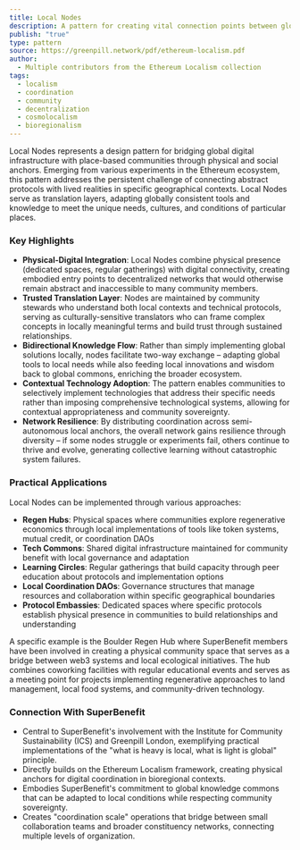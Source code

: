 ```yaml
---
title: Local Nodes
description: A pattern for creating vital connection points between global digital protocols and specific geographical communities, embodying the cosmo-local principle that "what is heavy is local, what is light is global."
publish: "true"
type: pattern
source: https://greenpill.network/pdf/ethereum-localism.pdf
author:
  - Multiple contributors from the Ethereum Localism collection
tags:
  - localism
  - coordination
  - community
  - decentralization
  - cosmolocalism
  - bioregionalism
---
```


Local Nodes represents a design pattern for bridging global digital infrastructure with place-based communities through physical and social anchors. Emerging from various experiments in the Ethereum ecosystem, this pattern addresses the persistent challenge of connecting abstract protocols with lived realities in specific geographical contexts. Local Nodes serve as translation layers, adapting globally consistent tools and knowledge to meet the unique needs, cultures, and conditions of particular places.

### Key Highlights
- **Physical-Digital Integration**: Local Nodes combine physical presence (dedicated spaces, regular gatherings) with digital connectivity, creating embodied entry points to decentralized networks that would otherwise remain abstract and inaccessible to many community members.
- **Trusted Translation Layer**: Nodes are maintained by community stewards who understand both local contexts and technical protocols, serving as culturally-sensitive translators who can frame complex concepts in locally meaningful terms and build trust through sustained relationships.
- **Bidirectional Knowledge Flow**: Rather than simply implementing global solutions locally, nodes facilitate two-way exchange – adapting global tools to local needs while also feeding local innovations and wisdom back to global commons, enriching the broader ecosystem.
- **Contextual Technology Adoption**: The pattern enables communities to selectively implement technologies that address their specific needs rather than imposing comprehensive technological systems, allowing for contextual appropriateness and community sovereignty.
- **Network Resilience**: By distributing coordination across semi-autonomous local anchors, the overall network gains resilience through diversity – if some nodes struggle or experiments fail, others continue to thrive and evolve, generating collective learning without catastrophic system failures.

### Practical Applications

Local Nodes can be implemented through various approaches:

- **Regen Hubs**: Physical spaces where communities explore regenerative economics through local implementations of tools like token systems, mutual credit, or coordination DAOs
- **Tech Commons**: Shared digital infrastructure maintained for community benefit with local governance and adaptation
- **Learning Circles**: Regular gatherings that build capacity through peer education about protocols and implementation options
- **Local Coordination DAOs**: Governance structures that manage resources and collaboration within specific geographical boundaries
- **Protocol Embassies**: Dedicated spaces where specific protocols establish physical presence in communities to build relationships and understanding

A specific example is the Boulder Regen Hub where SuperBenefit members have been involved in creating a physical community space that serves as a bridge between web3 systems and local ecological initiatives. The hub combines coworking facilities with regular educational events and serves as a meeting point for projects implementing regenerative approaches to land management, local food systems, and community-driven technology.

### Connection With SuperBenefit

- Central to SuperBenefit's involvement with the Institute for Community Sustainability (ICS) and Greenpill London, exemplifying practical implementations of the "what is heavy is local, what is light is global" principle.
- Directly builds on the Ethereum Localism framework, creating physical anchors for digital coordination in bioregional contexts.
- Embodies SuperBenefit's commitment to global knowledge commons that can be adapted to local conditions while respecting community sovereignty.
- Creates "coordination scale" operations that bridge between small collaboration teams and broader constituency networks, connecting multiple levels of organization.
